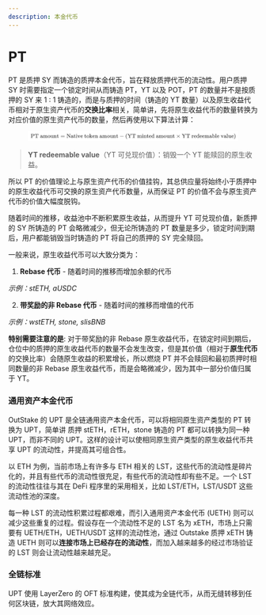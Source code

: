 ```yaml
---
description: 本金代币
---
```


# PT

PT 是质押 SY 而铸造的质押本金代币，旨在释放质押代币的流动性。用户质押 SY 时需要指定一个锁定时间从而铸造 PT，YT 以及 POT，PT 的数量并不是按质押的 SY 来 1 : 1 铸造的，而是与质押的时间（铸造的 YT 数量）以及原生收益代币相对于原生资产代币的**交换比率**相关，简单讲，先将原生收益代币的数量转换为对应价值的原生资产代币的数量，然后再使用以下算法计算：

<figure><img src="../../.gitbook/assets/latex.png" alt=""><figcaption></figcaption></figure>

> **YT redeemable value**（YT 可兑现价值）：销毁一个 YT 能赎回的原生收益。

所以 PT 的价值理论上与原生资产代币的价值挂钩，其总供应量将始终小于质押中的原生收益代币可交换的原生资产代币数量，从而保证 PT 的价值不会与原生资产代币的价值大幅度脱钩。

随着时间的推移，收益池中不断积累原生收益，从而提升 YT 可兑现价值，新质押的 SY 所铸造的 PT 会略微减少，但无论所铸造的 PT 数量是多少，锁定时间到期后，用户都能销毁当时铸造的 PT 将自己的质押的 SY 完全赎回。

一般来说，原生收益代币可以大致分类为：

1. **Rebase 代币** - 随着时间的推移而增加余额的代币

_示例：stETH, aUSDC_

2. **带奖励的非 Rebase 代币** - 随着时间的推移而增值的代币

_示例：wstETH, stone, slisBNB_

**特别需要注意的是**: 对于带奖励的非 Rebase 原生收益代币，在锁定时间到期后，仓位中的质押的原生收益代币的数量不会发生改变，但是其价值（相对于**原生代币**的交换比率）会随原生收益的积累增长，所以燃烧 PT 并不会赎回和最初质押时相同数量的非 Rebase 原生收益代币，而是会略微减少，因为其中一部分价值归属于 YT。

### **通用资产本金代币**

OutStake 的 UPT 是全链通用资产本金代币，可以将相同原生资产类型的 PT 转换为 UPT，简单讲 质押 stETH，rETH，stone 铸造的 PT 都可以转换为同一种 UPT，而非不同的 UPT。这样的设计可以使相同原生资产类型的原生收益代币共享 UPT 的流动性，并提高其可组合性。

以 ETH 为例，当前市场上有许多与 ETH 相关的 LST，这些代币的流动性是碎片化的，并且有些代币的流动性很充足，有些代币的流动性却有些不足。一个 LST 的流动性往往与其在 DeFi 程序里的采用相关，比如 LST/ETH，LST/USDT 这些流动性池的深度。

每一种 LST 的流动性积累过程都艰难，而引入通用资产本金代币 (UETH) 则可以减少这些重复的过程。假设存在一个流动性不足的 LST 名为 xETH，市场上只需要有 UETH/ETH，UETH/USDT 这样的流动性池，通过 Outstake 质押 xETH 铸造 UETH 则可以**连接市场上已经存在的流动性**，而加入越来越多的经过市场验证的 LST 则会让流动性越来越充足。

### **全链标准**

UPT 使用 LayerZero 的 OFT 标准构建，使其成为全链代币，从而无缝转移到任何区块链，放大其网络效应。
